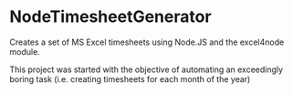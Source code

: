 # NodeTimesheetGenerator

Creates a set of MS Excel timesheets using Node.JS and the excel4node module.

This project was started with the objective of automating an exceedingly boring task (i.e. creating timesheets for each month of the year)
